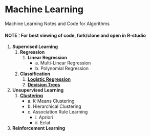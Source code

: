 # Machine Learning
Machine Learning Notes and Code for Algorithms

#### NOTE : For best viewing of code, fork/clone and open in R-studio

1. **Supervised Learning**
    1. **Regression**
        1. **Linear Regression**
            + a. Multi-Linear Regression
            + b. Polynomial Regression
    2. **Classification**
        1. [**Logistic Regression**](https://github.com/chetanbommu/MachineLearning/tree/master/1.%20Supervised%20Learning/2.%20Classification/1.%20LogisticRegression)
        2. [**Decision Trees**](https://github.com/chetanbommu/MachineLearning/tree/master/1.%20Supervised%20Learning/2.%20Classification/2.%20Decision%20Tree)
2. **Unsupervised Learning**
    1. [**Clustering**](https://github.com/chetanbommu/MachineLearning/tree/master/2.%20Unsupervised%20Learning/1.%20Clustering)
        + a. K-Means Clustering
        + b. Hierarchical Clustering
        + c. Association Rule Learning
            + i. Apriori
            + ii. Eclat
3. **Reinforcement Learning**
